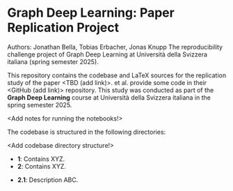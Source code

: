 # Graph Deep Learning: Paper Replication Project
Authors: Jonathan Bella, Tobias Erbacher, Jonas Knupp
The reproducibility challenge project of Graph Deep Learning at Università della Svizzera italiana (spring semester 2025). 

This repository contains the codebase and LaTeX sources for the replication study of the paper <TBD (add link)>. <Author> et al. provide some code in their <GitHub (add link)> repository. This study was conducted as part of the **Graph Deep Learning** course at Università della Svizzera italiana in the spring semester 2025.

<Add notes for running the notebooks!>

The codebase is structured in the following directories:

<Add codebase directory structure!>

* **1**: Contains XYZ.
* **2**: Contains XYZ.
- **2.1**: Description ABC.
